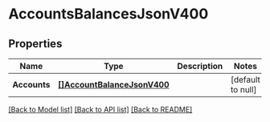 # AccountsBalancesJsonV400

## Properties
Name | Type | Description | Notes
------------ | ------------- | ------------- | -------------
**Accounts** | [**[]AccountBalanceJsonV400**](AccountBalanceJsonV400.md) |  | [default to null]

[[Back to Model list]](../README.md#documentation-for-models) [[Back to API list]](../README.md#documentation-for-api-endpoints) [[Back to README]](../README.md)


